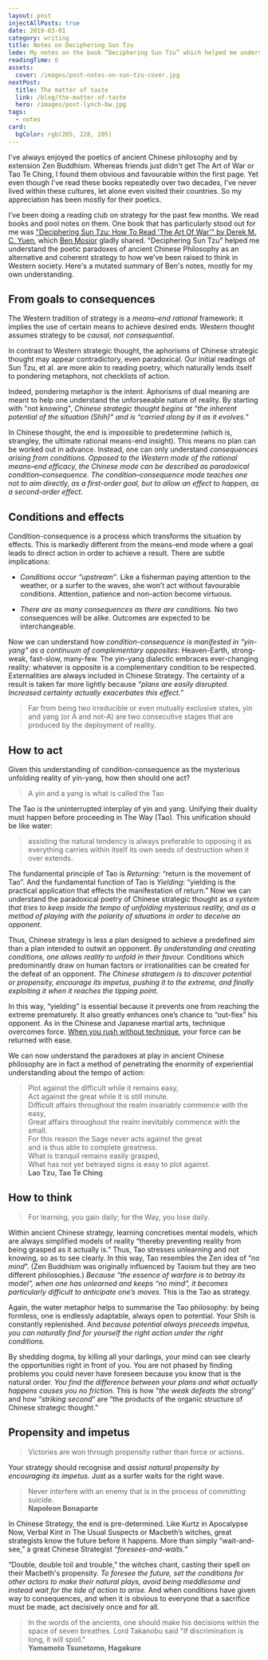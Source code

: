 ```yaml
---
layout: post
injectAllPosts: true
date: 2019-03-01
category: writing
title: Notes on Deciphering Sun Tzu
lede: My notes on the book “Deciphering Sun Tzu” which helped me understand the poetic paradoxes of ancient Chinese Philosophy as an alternative and coherent strategy of condition-consequence, as opposed to the Western rational means-end strategy I’ve been raised on.
readingTime: 6
assets:
  cover: /images/post-notes-on-sun-tzu-cover.jpg
nextPost:
  title: The matter of taste
  link: /blog/the-matter-of-taste
  hero: /images/post-lynch-bw.jpg
tags:
  - notes
card:
  bgColor: rgb(205, 228, 205)
---
```


‪I've always enjoyed the poetics of ancient Chinese philosophy and by extension Zen Buddhism.‬ ‪Whereas friends just didn't get The Art of War or Tao Te Ching, I found them obvious and favourable within the first page. Yet even though I've read these books repeatedly over two decades, I've never lived within these cultures, let alone even visited their countries. So my appreciation has been mostly for their poetics.

I’ve been doing a reading club on strategy for the past few months. We read books and pool notes on them. One book that has particularly stood out for me was ["Deciphering Sun Tzu: How To Read 'The Art Of War'" by Derek M. C. Yuen](https://www.amazon.com/Deciphering-Sun-Tzu-How-Read/dp/0199373515), which [Ben Mosior](https://twitter.com/BenMosior) gladly shared. "Deciphering Sun Tzu" helped me understand the poetic paradoxes of ancient Chinese Philosophy as an alternative and coherent strategy to how we’ve been raised to think in Western society. Here's a mutated summary of Ben's notes, mostly for my own understanding.

## From goals to consequences

The Western tradition of strategy is a _means–end rational_ framework: it implies the use of certain means to achieve desired ends. Western thought assumes strategy to be _causal, not consequential_.

In contrast to Western strategic thought, the aphorisms of Chinese strategic thought may appear contradictory, even paradoxical. Our initial readings of Sun Tzu, et al. are more akin to reading poetry, which naturally lends itself to pondering metaphors, not checklists of action.

Indeed, pondering metaphor is the intent. Aphorisms of dual meaning are meant to help one understand the unforseeable nature of reality. By starting with "not knowing", _Chinese strategic thought begins at “the inherent potential of the situation (Shih)” and is “carried along by it as it evolves.”_

In Chinese thought, the end is impossible to predetermine (which is, strangley, the ultimate rational means-end insight). This means no plan can be worked out in advance. Instead, one can only understand _consequences arising from conditions._ _Opposed to the Western mode of the rational means–end efficacy, the Chinese mode can be described as paradoxical condition–consequence._ _The condition–consequence mode teaches one not to aim directly, as a first-order goal, but to allow an effect to happen, as a second-order effect._

## Conditions and effects

Condition-consequence is a process which transforms the situation by effects. This is markedly different from the means-end mode where a goal leads to direct action in order to achieve a result. There are subtle implications:

- _Conditions occur “upstream”_. Like a fisherman paying attention to the weather, or a surfer to the waves, she won’t act without favourable conditions. Attention, patience and non-action become virtuous.

- _There are as many consequences as there are conditions._ No two consequences will be alike. Outcomes are expected to be interchangeable.

Now we can understand how _condition-consequence is manifested in “yin-yang” as a continuum of complementary opposites_: Heaven-Earth, strong-weak, fast-slow, many-few. The yin-yang dialectic embraces ever-changing reality: whatever is opposite is a complementary condition to be respected. Externalities are always included in Chinese Strategy. The certainty of a result is taken far more lightly because _“plans are easily disrupted. Increased certainty actually exacerbates this effect.”_

> Far from being two irreducible or even mutually exclusive states, yin and yang (or A and not-A) are two consecutive stages that are produced by the deployment of reality.

## How to act

Given this understanding of condition-consequence as the mysterious unfolding reality of yin-yang, how then should one act?

> A yin and a yang is what is called the Tao

The Tao is the uninterrupted interplay of yin and yang. Unifying their duality must happen before proceeding in The Way (Tao). This unification should be like water:

> assisting the natural tendency is always preferable to opposing it as everything carries within itself its own seeds of destruction when it over extends.

The fundamental principle of Tao is _Returning_: “return is the movement of Tao”. And the fundamental function of Tao is _Yielding_: “yielding is the practical application that effects the manifestation of return.” Now we can understand the paradoxical poetry of Chinese strategic thought as _a system that tries to keep inside the tempo of unfolding mysterious reality, and as a method of playing with the polarity of situations in order to deceive an opponent._

Thus, Chinese strategy is less a plan designed to achieve a predefined aim than a plan intended to outwit an opponent. _By understanding and creating conditions, one allows reality to unfold in their favour._ Conditions which predominantly draw on human factors or irrationalities can be created for the defeat of an opponent. _The Chinese strategem is to discover potential or propensity, encourage its impetus, pushing it to the extreme, and finally exploiting it when it reaches the tipping point._

In this way, “yielding” is essential because it prevents one from reaching the extreme prematurely. It also greatly enhances one’s chance to “out-flex” his opponent. As in the Chinese and Japanese martial arts, technique overcomes force. [When you rush without technique](https://youtu.be/oKMrSvDCzkc), your force can be returned with ease.

We can now understand the paradoxes at play in ancient Chinese philosophy are in fact a method of penetrating the enormity of experiential understanding about the tempo of action:

> Plot against the difficult while it remains easy,<br>Act against the great while it is still minute.<br>Difficult affairs throughout the realm invariably commence with the easy,<br>Great affairs throughout the realm inevitably commence with the small.<br>For this reason the Sage never acts against the great<br>and is thus able to complete greatness.<br>What is tranquil remains easily grasped,<br>What has not yet betrayed signs is easy to plot against.<br>**Lao Tzu, Tao Te Ching**

## How to think

> For learning, you gain daily; for the Way, you lose daily.

Within ancient Chinese strategy, learning concretises mental models, which are always simplified models of reality “thereby preventing reality from being grasped as it actually is.” Thus, Tao stresses unlearning and not knowing, so as to see clearly. In this way, Tao resembles the Zen idea of “_no mind_”. (Zen Buddhism was originally influenced by Taoism but they are two different philosophies.) _Because “the essence of warfare is to betray its model”, when one has unlearned and keeps “no mind”, it becomes particularly difficult to anticipate one’s moves._ This is the Tao as strategy.

Again, the water metaphor helps to summarise the Tao philosophy: by being formless, one is endlessly adaptable, always open to potential. Your Shih is constantly replenished. And _because potential always preceeds impetus, you can naturally find for yourself the right action under the right conditions._

<!-- One must find the leverage point and the timing before acting. -->

By shedding dogma, by killing all your darlings, your mind can see clearly the opportunities right in front of you. You are not phased by finding problems you could never have foreseen because you know that is the natural order. _You find the difference between your plans and what actually happens causes you no friction._ This is how "_the weak defeats the strong_” and how “_striking second_” are “the products of the organic structure of Chinese strategic thought.”

## Propensity and impetus

> Victories are won through propensity rather than force or actions.

Your strategy should recognise and _assist natural propensity by encouraging its impetus_. Just as a surfer waits for the right wave.

> Never interfere with an enemy that is in the process of committing suicide.<br>**Napoleon Bonaparte**

In Chinese Strategy, the end is pre-determined. Like Kurtz in Apocalypse Now, Verbal Kint in The Usual Suspects or Macbeth’s witches, great strategists know the future before it happens. More than simply “wait-and-see,” a great Chinese Strategist _“foresees-and-waits.”_

“Double, double toil and trouble,” the witches chant, casting their spell on their Macbeth's propensity. _To foresee the future, set the conditions for other actors to make their natural plays, avoid being meddlesome and instead wait for the tide of action to arise._ And when conditions have given way to consequences, and when it is obvious to everyone that a sacrifice must be made, act decisively once and for all.

> In the words of the ancients, one should make his decisions within the space of seven breathes. Lord Takanobu said "If discrimination is long, it will spoil."<br>**Yamamoto Tsunetomo, Hagakure**
